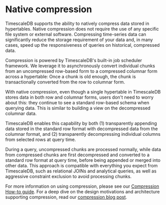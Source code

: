 # Native compression

TimescaleDB supports the ability to natively compress data stored in hypertables.
Native compression does not require the use of any specific file system or external
software. Compressing time-series data can significantly reduce the storage requirement
of your data and, in many cases, speed up the responsiveness of queries on
historical, compressed data.

Compression is powered by TimescaleDB's built-in job scheduler framework. We
leverage it to asynchronously convert individual chunks from an uncompressed
row-based form to a compressed columnar form across a hypertable: Once a chunk
is old enough, the chunk is transactionally converted from the row to columnar form.

With native compression, even though a single hypertable in TimescaleDB
stores data in both row and columnar forms, users don't need to worry about
this: they continue to see a standard row-based schema when querying data.
This is similar to building a view on the decompressed columnar data.

TimescaleDB enables this capability by both (1) transparently appending data
stored in the standard row format with decompressed data from the columnar format,
and (2) transparently decompressing individual columns from selected rows at query time.

During a query, uncompressed chunks are processed normally, while data from
compressed chunks are first decompressed and converted to a standard row
format at query time, before being appended or merged into other data. This
approach is compatible with everything you expect from TimescaleDB, such as
relational JOINs and analytical queries, as well as aggressive constraint exclusion
to avoid processing chunks.

For more information on using compression, please see our [Compression How-to guide].
For a deep dive on the design motivations and architecture supporting
compression, read our [compression blog post].


[Compression How-to guide]: /how-to-guides/compression/
[compression blog post]: https://blog.timescale.com/blog/building-columnar-compression-in-a-row-oriented-database

